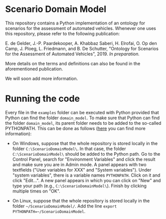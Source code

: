 # Scenario Domain Model

This repository contains a Python implementation of an ontology for scenarios for the assessment of automated vehicles. Whenever one uses this repository, please refer to the following publication:

E. de Gelder, J.-P. Paardekooper, A. Khabbaz Saberi, H. Elrofai, O. Op den Camp, J. Ploeg, L. Friedmann, and B. De Schutter, "Ontology for Scenarios for the Assessment of Automated Vehicles", 2019. *In preparation.*

More details on the terms and definitions can also be found in the aforementioned publication. 

We will soon add more information.

# Running the code

Every file in the `examples` folder can be executed with Python provided that Python can find the folder `domain_model`. To make sure that Python can find the folder `domain_model`, its parent folder needs to be added to the so-called PYTHONPATH. This can be done as follows ([here](https://bic-berkeley.github.io/psych-214-fall-2016/using_pythonpath.html) you can find more information):

- On Windows, suppose that the whole repository is stored locally in the folder `C:\ScenarioDomainModel\`. In that case, the folder `C:\ScenarioDomainModel\` should be added to the Python path. Go to the Control Panel, search for "Environment Variables" and click the result and make sure you are in Admin mode. A panel appears with two textfields ("User variables for XXX" and "System variables"). Under "system variables", there is a variable names `PYTHONPATH`. Click on it and click "Edit...". A new panel appears in which you can click on "New" and type your path (e.g., `C:\ScenarioDomainModel\`). Finish by clicking multiple times on "OK".

- On Linux, suppose that the whole repository is stored locally in the folder `~/ScenarioDomainModel/`. Add the line `export PYTHONPATH=~/ScenarioDomainModel`.
